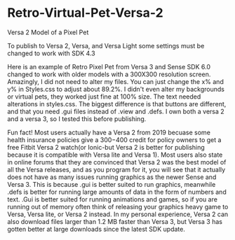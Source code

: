 # Retro-Virtual-Pet-Versa-2
Versa 2 Model of a Pixel Pet

To publish to Versa 2, Versa, and Versa Light some settings must be changed to work with SDK 4.3

Here is an example of Retro Pixel Pet from Versa 3 and Sense SDK 6.0 changed to work with older models with a 300X300 resolution screen. Amazingly, I did not need to alter my files. You can just change the x% and y% in Styles.css to adjust about 89.2%. I didn't even alter my backgrounds or virtual pets, they worked just fine at 100% size. The text needed alterations in styles.css. The biggest difference is that buttons are different, and that you need .gui files instead of .view and .defs. I own both a versa 2 and a versa 3, so I tested this before publishing. 

Fun fact! Most users actually have a Versa 2 from 2019 becuase some health insurance policies give a $300-$400 credit for policy owners to get a free Fitbit Versa 2 watch(or Ionic-but Versa 2 is better for publishing because it is compatible with Versa lite and Versa 1). Most users also state in online forums that they are convinced that Versa 2 was the best model of all the Versa releases, and as you program for it, you will see that it actually does not have as many issues running graphics as the newer Sense and Versa 3. This is because .gui is better suited to run graphics, meanwhile .defs is better for running large amounts of data in the form of numbers and text. .Gui is better suited for running animations and games, so if you are running out of memory often think of releasing your graphics heavy game to Versa, Versa lite, or Versa 2 instead. In my personal experience, Versa 2 can also download files larger than 1.2 MB faster than Versa 3, but Versa 3 has gotten better at large downloads since the latest SDK update. 
